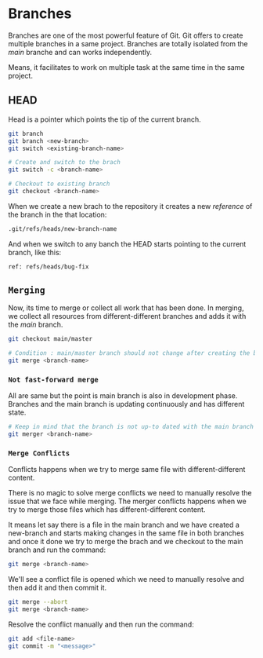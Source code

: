# Branches

Branches are one of the most powerful feature of Git. Git offers to create multiple branches in a same project. Branches are totally isolated from the _main_ branche and can works independently.

Means, it facilitates to work on multiple task at the same time in the same project.

## HEAD

Head is a pointer which points the tip of the current branch.

```bash
git branch
git branch <new-branch>
git switch <existing-branch-name>

# Create and switch to the brach
git switch -c <branch-name>

# Checkout to existing branch
git checkout <branch-name>
```

When we create a new brach to the repository it creates a new _reference_ of the branch in the that location:

```bash
.git/refs/heads/new-branch-name
```

And when we switch to any banch the HEAD starts pointing to the current branch, like this:

```bash
ref: refs/heads/bug-fix
```

## `Merging`

Now, its time to merge or collect all work that has been done. In merging, we collect all resources from different-different branches and adds it with the _main_ branch.

```bash
git checkout main/master

# Condition : main/master branch should not change after creating the branch
git merge <branch-name>
```

### `Not fast-forward merge`

All are same but the point is main branch is also in development phase. Branches and the main branch is updating continuously and has different state.

```bash
# Keep in mind that the branch is not up-to dated with the main branch
git merger <branch-name>
```

### `Merge Conflicts`

Conflicts happens when we try to merge same file with different-different content.

There is no magic to solve merge conflicts we need to manually resolve the issue that we face while merging. The merger conflicts happens when we try to merge those files which has different-different content.

It means let say there is a file in the main branch and we have created a new-branch and starts making changes in the same file in both branches and once it done we try to merge the brach and we checkout to the main branch and run the command:

```bash
git merge <branch-name>
```

We'll see a conflict file is opened which we need to manually resolve and then add it and then commit it.

```bash
git merge --abort
git merge <branch-name>
```

Resolve the conflict manually and then run the command:

```bash
git add <file-name>
git commit -m "<message>"
```
